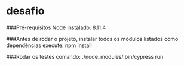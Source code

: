 # desafio

###Pré-requisitos
 Node instalado: 8.11.4
 
###Antes de rodar o projeto, instalar todos os módulos listados como dependências
   execute: npm install
  
###Rodar os testes
  comando: ./node_modules/.bin/cypress run

